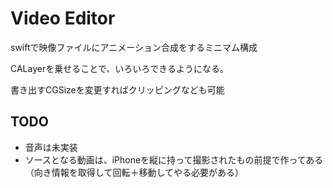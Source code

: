 # Video Editor

swiftで映像ファイルにアニメーション合成をするミニマム構成

CALayerを乗せることで、いろいろできるようになる。

書き出すCGSizeを変更すればクリッピングなども可能

## TODO

- 音声は未実装
- ソースとなる動画は、iPhoneを縦に持って撮影されたもの前提で作ってある（向き情報を取得して回転＋移動してやる必要がある）
